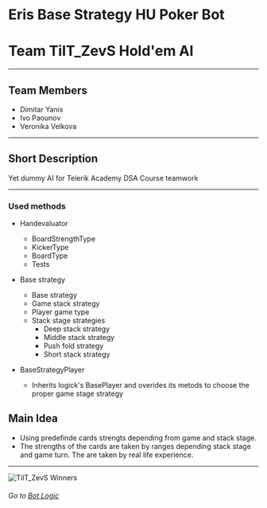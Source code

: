 # Eris Base Strategy HU Poker Bot

# Team TilT_ZevS Hold'em AI
- - - - 

## Team Members
* Dimitar Yanis
* Ivo Paounov
* Veronika Velkova

- - - - 

## Short Description

Yet dummy AI for Telerik Academy DSA Course teamwork

- - - - 

### Used methods

* Handevaluator
  * BoardStrengthType
  * KickerType
  * BoardType
  * Tests
  
* Base strategy
  * Base strategy
  * Game stack strategy
  * Player game type
  * Stack stage strategies
    * Deep stack strategy
    * Middle stack strategy
    * Push fold strategy
    * Short stack strategy

* BaseStrategyPlayer
  * Inherits logick's BasePlayer and overides its metods to choose the proper game stage strategy

## Main Idea

* Using predefinde cards strengts depending from game and stack stage.
* The strengths of the cards are taken by ranges depending stack stage and game turn. The are taken by real life experience.

- - - - 

![TilT_ZevS Winners](https://cloud.githubusercontent.com/assets/10419828/11670294/b68e4942-9e09-11e5-94fb-6452212d895c.png)

###### Go to [Bot Logic](https://github.com/DYanis/ErisBaseStrategyPokerBot/tree/master/Eris/AI/TexasHoldem.AI.ErisHUBaseStrategy)
